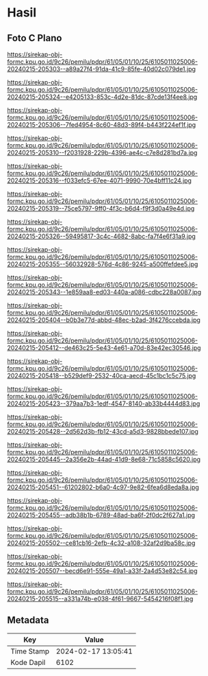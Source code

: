 # Hasil

## Foto C Plano

https://sirekap-obj-formc.kpu.go.id/9c26/pemilu/pdpr/61/05/01/10/25/6105011025006-20240215-205303--a89a27f4-91da-41c9-85fe-40d02c079de1.jpg

https://sirekap-obj-formc.kpu.go.id/9c26/pemilu/pdpr/61/05/01/10/25/6105011025006-20240215-205324--e4205133-853c-4d2e-81dc-87cde13f4ee8.jpg

https://sirekap-obj-formc.kpu.go.id/9c26/pemilu/pdpr/61/05/01/10/25/6105011025006-20240215-205306--7fed4954-8c60-48d3-89f4-b443f224ef1f.jpg

https://sirekap-obj-formc.kpu.go.id/9c26/pemilu/pdpr/61/05/01/10/25/6105011025006-20240215-205310--f2031928-229b-4396-ae4c-c7e8d281bd7a.jpg

https://sirekap-obj-formc.kpu.go.id/9c26/pemilu/pdpr/61/05/01/10/25/6105011025006-20240215-205316--f033efc5-67ee-4071-9990-70e4bff11c24.jpg

https://sirekap-obj-formc.kpu.go.id/9c26/pemilu/pdpr/61/05/01/10/25/6105011025006-20240215-205319--75ce5797-9ff0-4f3c-b6d4-f9f3d0a49e4d.jpg

https://sirekap-obj-formc.kpu.go.id/9c26/pemilu/pdpr/61/05/01/10/25/6105011025006-20240215-205326--59495817-3c4c-4682-8abc-fa7f4e6f31a9.jpg

https://sirekap-obj-formc.kpu.go.id/9c26/pemilu/pdpr/61/05/01/10/25/6105011025006-20240215-205355--56032928-576d-4c86-9245-a500ffefdee5.jpg

https://sirekap-obj-formc.kpu.go.id/9c26/pemilu/pdpr/61/05/01/10/25/6105011025006-20240215-205343--1e859aa8-ed03-440a-a086-cdbc228a0087.jpg

https://sirekap-obj-formc.kpu.go.id/9c26/pemilu/pdpr/61/05/01/10/25/6105011025006-20240215-205404--b0b3e77d-abbd-48ec-b2ad-3f4276ccebda.jpg

https://sirekap-obj-formc.kpu.go.id/9c26/pemilu/pdpr/61/05/01/10/25/6105011025006-20240215-205412--de463c25-5e43-4e61-a70d-83e42ec30546.jpg

https://sirekap-obj-formc.kpu.go.id/9c26/pemilu/pdpr/61/05/01/10/25/6105011025006-20240215-205418--b529def9-2532-40ca-aecd-45c1bc1c5c75.jpg

https://sirekap-obj-formc.kpu.go.id/9c26/pemilu/pdpr/61/05/01/10/25/6105011025006-20240215-205423--379aa7b3-1edf-4547-8140-ab33b4444d83.jpg

https://sirekap-obj-formc.kpu.go.id/9c26/pemilu/pdpr/61/05/01/10/25/6105011025006-20240215-205428--2d562d3b-fb12-43cd-a5d3-9828bbede107.jpg

https://sirekap-obj-formc.kpu.go.id/9c26/pemilu/pdpr/61/05/01/10/25/6105011025006-20240215-205445--2a356e2b-44ad-41d9-8e68-71c5858c5620.jpg

https://sirekap-obj-formc.kpu.go.id/9c26/pemilu/pdpr/61/05/01/10/25/6105011025006-20240215-205451--61202802-b6a0-4c97-9e82-6fea6d8eda8a.jpg

https://sirekap-obj-formc.kpu.go.id/9c26/pemilu/pdpr/61/05/01/10/25/6105011025006-20240215-205455--adb38b1b-6789-48ad-ba6f-2f0dc2f627a1.jpg

https://sirekap-obj-formc.kpu.go.id/9c26/pemilu/pdpr/61/05/01/10/25/6105011025006-20240215-205502--ce81cb16-2efb-4c32-a108-32af2d9ba58c.jpg

https://sirekap-obj-formc.kpu.go.id/9c26/pemilu/pdpr/61/05/01/10/25/6105011025006-20240215-205507--becd6e91-555e-49a1-a33f-2a4d53e82c54.jpg

https://sirekap-obj-formc.kpu.go.id/9c26/pemilu/pdpr/61/05/01/10/25/6105011025006-20240215-205515--a331a74b-e038-4f61-9667-5454216f08f1.jpg


## Metadata

| Key        | Value               |
| ---------- | ------------------- |
| Time Stamp | 2024-02-17 13:05:41 |
| Kode Dapil | 6102                |



